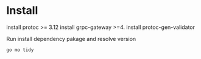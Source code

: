 # Install 

install protoc >= 3.12
install grpc-gateway >=4.
install protoc-gen-validator

Run install dependency pakage and resolve version
```
go mo tidy
```